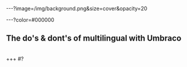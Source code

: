 ---?image=/img/background.png&size=cover&opacity=20

---?color=#000000
<br>
## The do's & dont's of multilingual with Umbraco
<br>
+++
#?
